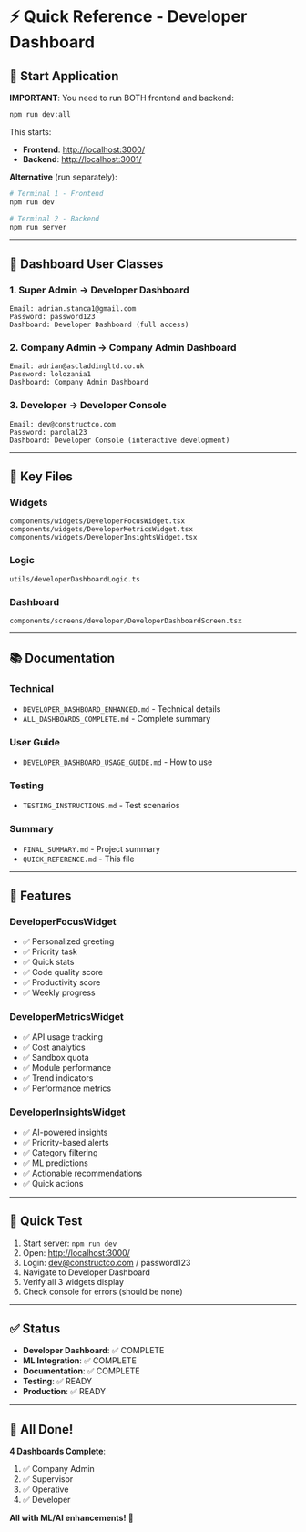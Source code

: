 # ⚡ Quick Reference - Developer Dashboard

## 🚀 **Start Application**

**IMPORTANT**: You need to run BOTH frontend and backend:

```bash
npm run dev:all
```

This starts:

- **Frontend**: <http://localhost:3000/>
- **Backend**: <http://localhost:3001/>

**Alternative** (run separately):

```bash
# Terminal 1 - Frontend
npm run dev

# Terminal 2 - Backend
npm run server
```

---

## 👥 **Dashboard User Classes**

### 1. Super Admin → Developer Dashboard

```
Email: adrian.stanca1@gmail.com
Password: password123
Dashboard: Developer Dashboard (full access)
```

### 2. Company Admin → Company Admin Dashboard

```
Email: adrian@ascladdingltd.co.uk
Password: lolozania1
Dashboard: Company Admin Dashboard
```

### 3. Developer → Developer Console

```
Email: dev@constructco.com
Password: parola123
Dashboard: Developer Console (interactive development)
```

---

## 📁 **Key Files**

### Widgets

```
components/widgets/DeveloperFocusWidget.tsx
components/widgets/DeveloperMetricsWidget.tsx
components/widgets/DeveloperInsightsWidget.tsx
```

### Logic

```
utils/developerDashboardLogic.ts
```

### Dashboard

```
components/screens/developer/DeveloperDashboardScreen.tsx
```

---

## 📚 **Documentation**

### Technical

- `DEVELOPER_DASHBOARD_ENHANCED.md` - Technical details
- `ALL_DASHBOARDS_COMPLETE.md` - Complete summary

### User Guide

- `DEVELOPER_DASHBOARD_USAGE_GUIDE.md` - How to use

### Testing

- `TESTING_INSTRUCTIONS.md` - Test scenarios

### Summary

- `FINAL_SUMMARY.md` - Project summary
- `QUICK_REFERENCE.md` - This file

---

## 🎯 **Features**

### DeveloperFocusWidget

- ✅ Personalized greeting
- ✅ Priority task
- ✅ Quick stats
- ✅ Code quality score
- ✅ Productivity score
- ✅ Weekly progress

### DeveloperMetricsWidget

- ✅ API usage tracking
- ✅ Cost analytics
- ✅ Sandbox quota
- ✅ Module performance
- ✅ Trend indicators
- ✅ Performance metrics

### DeveloperInsightsWidget

- ✅ AI-powered insights
- ✅ Priority-based alerts
- ✅ Category filtering
- ✅ ML predictions
- ✅ Actionable recommendations
- ✅ Quick actions

---

## 🧪 **Quick Test**

1. Start server: `npm run dev`
2. Open: <http://localhost:3000/>
3. Login: <dev@constructco.com> / password123
4. Navigate to Developer Dashboard
5. Verify all 3 widgets display
6. Check console for errors (should be none)

---

## ✅ **Status**

- **Developer Dashboard**: ✅ COMPLETE
- **ML Integration**: ✅ COMPLETE
- **Documentation**: ✅ COMPLETE
- **Testing**: ✅ READY
- **Production**: ✅ READY

---

## 🎉 **All Done!**

**4 Dashboards Complete**:

1. ✅ Company Admin
2. ✅ Supervisor
3. ✅ Operative
4. ✅ Developer

**All with ML/AI enhancements!** 🚀
